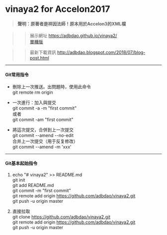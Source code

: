 # vinaya2 for Accelon2017
> #### 聲明：原著者是祥因法師！原本用於Accelon3的XML檔  
  
>> 展示網址 https://adbdao.github.io/vinaya2/  
[單機版](http://nanputo.myweb.hinet.net/bhscjeq20170426.zip)  
  
>> 最新下載資訊 http://adbdao.blogspot.com/2018/07/blog-post.html  
  
---  
#### Git常用指令  
* 刪除上一次推送。出問題時，使用此命令  
git remote rm origin  
  
* 一次進行：加入與提交  
git commit -a -m "first commit"  
或者  
git commit -am "first commit"  
  
* 將這次提交，合併到上一次提交  
git commit --amend --no-edit  
合并上一次提交（用于反复修改）  
git commit --amend -m 'xxx'  
  
---  
#### Git基本起始指令  
1. echo "# vinaya2" >> README.md  
git init  
git add README.md  
git commit -m "first commit"  
git remote add origin https://github.com/adbdao/vinaya2.git  
git push -u origin master  
  
2. 直接拉取  
git clone https://github.com/adbdao/vinaya2.git  
git remote add origin https://github.com/adbdao/vinaya2.git  
git push -u origin master  